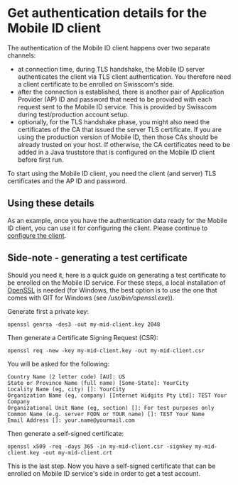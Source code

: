 # Get authentication details for the Mobile ID client

The authentication of the Mobile ID client happens over two separate channels:

- at connection time, during TLS handshake, the Mobile ID server authenticates the client via TLS client authentication. You therefore
  need a client certificate to be enrolled on Swisscom's side.
- after the connection is established, there is another pair of Application Provider (AP) ID and password that need to be provided with
  each request sent to the Mobile ID service. This is provided by Swisscom during test/production account setup.
- optionally, for the TLS handshake phase, you might also need the certificates of the CA that issued the server TLS certificate. If you
  are using the production version of Mobile ID, then those CAs should be already trusted on your host. If otherwise, the CA certificates
  need to be added in a Java truststore that is configured on the Mobile ID client before first run.

To start using the Mobile ID client, you need the client (and server) TLS certificates and the AP ID and password. 

## Using these details
As an example, once you have the authentication data ready for the Mobile ID client, you can use it for configuring the 
client. Please continue to [configure the client](configure-the-client.md).

## Side-note - generating a test certificate

Should you need it, here is a quick guide on generating a test certificate to be enrolled on the Mobile ID service. For these steps,
a local installation of [OpenSSL](https://www.openssl.org/) is needed (for Windows, the best option is to use the one that comes
with GIT for Windows (see _<git>/usr/bin/openssl.exe_)).

Generate first a private key:
```shell
openssl genrsa -des3 -out my-mid-client.key 2048
```
Then generate a Certificate Signing Request (CSR):
```shell
openssl req -new -key my-mid-client.key -out my-mid-client.csr
```
You will be asked for the following:
```text
Country Name (2 letter code) [AU]: US
State or Province Name (full name) [Some-State]: YourCity
Locality Name (eg, city) []: YourCity
Organization Name (eg, company) [Internet Widgits Pty Ltd]: TEST Your Company
Organizational Unit Name (eg, section) []: For test purposes only
Common Name (e.g. server FQDN or YOUR name) []: TEST Your Name
Email Address []: your.name@yourmail.com
```

Then generate a self-signed certificate:
```shell
openssl x509 -req -days 365 -in my-mid-client.csr -signkey my-mid-client.key -out my-mid-client.crt
```
This is the last step. Now you have a self-signed certificate that can be enrolled on Mobile ID service's side in order to get a test
account.

